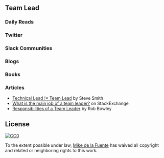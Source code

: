 ## Team Lead
### Daily Reads

### Twitter

### Slack Communities

### Blogs

### Books

### Articles
- [Technical Lead != Team Lead](https://dzone.com/articles/technical-lead-team-lead) by Steve Smith
- [What is the main job of a team leader?](http://softwareengineering.stackexchange.com/questions/37694/what-is-the-main-job-of-a-team-leader) on StackExchange
- [Responsibilities of a Team Leader](http://blog.robbowley.net/responsibilities-of-a-team-leader/) by Rob Bowley

## License

[![CC0](https://mirrors.creativecommons.org/presskit/buttons/88x31/svg/cc-zero.svg)](https://creativecommons.org/publicdomain/zero/1.0/)

To the extent possible under law, [Mike de la Fuente](http://twitter.highfiveboom.com) has waived all copyright and related or neighboring rights to this work.
